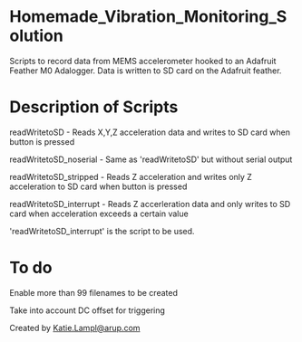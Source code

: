 # Homemade_Vibration_Monitoring_Solution
Scripts to record data from MEMS accelerometer hooked to an Adafruit Feather M0 Adalogger. Data is written to SD card on the Adafruit feather.

# Description of Scripts
readWritetoSD - Reads X,Y,Z acceleration data and writes to SD card when button is pressed

readWritetoSD_noserial - Same as 'readWritetoSD' but without serial output

readWritetoSD_stripped - Reads Z acceleration and writes only Z acceleration to SD card when button is pressed

readWritetoSD_interrupt - Reads Z accerleration data and only writes to SD card when acceleration exceeds a certain value

'readWritetoSD_interrupt' is the script to be used.

# To do
Enable more than 99 filenames to be created

Take into account DC offset for triggering

Created by Katie.Lampl@arup.com
